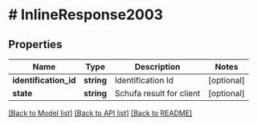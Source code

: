 # # InlineResponse2003

## Properties

Name | Type | Description | Notes
------------ | ------------- | ------------- | -------------
**identification_id** | **string** | Identification Id | [optional] 
**state** | **string** | Schufa result for client | [optional] 

[[Back to Model list]](../../README.md#documentation-for-models) [[Back to API list]](../../README.md#documentation-for-api-endpoints) [[Back to README]](../../README.md)


